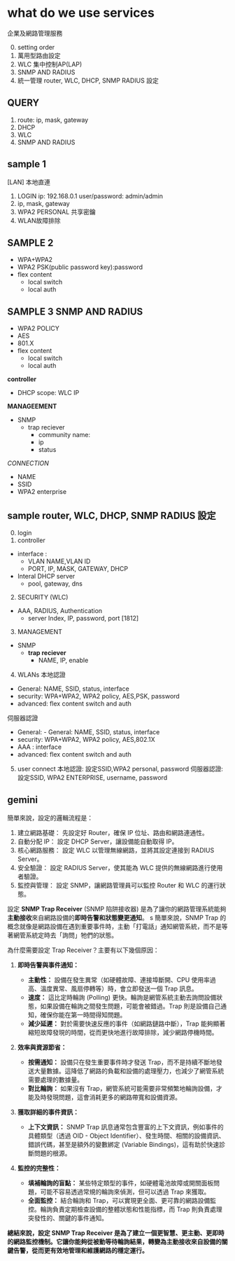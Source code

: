 # what do we use services
企業及網路管理服務

0. setting order
1. 萬用型路由設定
2. WLC 集中控制AP(LAP)
3. SNMP AND RADIUS 
4. 統一管理 router, WLC, DHCP, SNMP RADIUS 設定

## QUERY
1. route: ip, mask, gateway
2. DHCP
3. WLC
4. SNMP AND RADIUS

## sample 1
[LAN] 本地直連
1. LOGIN
ip: 192.168.0.1
user/password: admin/admin
2. ip, mask, gateway
3. WPA2 PERSONAL 共享密鑰
4. WLAN故障排除



## SAMPLE 2
- WPA+WPA2
- WPA2 PSK(public password key):password
- flex content
    - local switch
    - local auth



## SAMPLE 3 SNMP AND RADIUS
- WPA2 POLICY
- AES
- 801.X
- flex content
    - local switch
    - local auth

**controller**
- DHCP scope: WLC IP

**MANAGEEMENT**
- SNMP 
    - trap reciever
        - community name: 
        - ip
        - status

*CONNECTION*
- NAME
- SSID
- WPA2 enterprise
 

## sample router, WLC, DHCP, SNMP RADIUS 設定
0. login
1. controller
- interface :  
    - VLAN NAME,VLAN ID 
    - PORT, IP, MASK, GATEWAY, DHCP 
- Interal DHCP server
    - pool, gateway, dns
2. SECURITY (WLC)
- AAA, RADIUS, Authentication
    - server Index, IP, password, port [1812]
3. MANAGEMENT
- SNMP
    - **trap reciever** 
        - NAME, IP, enable
4. WLANs
本地認證
- General: NAME, SSID, status, interface
- security: WPA+WPA2, WPA2 policy, AES,PSK, password
- advanced: flex content switch and auth

伺服器認證
- General: - General: NAME, SSID, status, interface
- security: WPA+WPA2, WPA2 policy, AES,802.1X
- AAA : interface
- advanced: flex content switch and auth

5. user connect
本地認證: 設定SSID,WPA2 personal, password
伺服器認證: 設定SSID, WPA2 ENTERPRISE, username, password


## gemini
簡單來說，設定的邏輯流程是：

1. 建立網路基礎： 先設定好 Router，確保 IP 位址、路由和網路連通性。
2. 自動分配 IP： 設定 DHCP Server，讓設備能自動取得 IP。
3. 核心網路服務： 設定 WLC 以管理無線網路，並將其設定連接到 RADIUS Server。
4. 安全驗證： 設定 RADIUS Server，使其能為 WLC 提供的無線網路進行使用者驗證。
5. 監控與管理： 設定 SNMP，讓網路管理員可以監控 Router 和 WLC 的運行狀態。


設定 **SNMP Trap Receiver** (SNMP 陷阱接收器) 是為了讓你的網路管理系統能夠**主動接收**來自網路設備的**即時告警和狀態變更通知**。
s
簡單來說，SNMP Trap 的概念就像是網路設備在遇到重要事件時，主動「打電話」通知網管系統，而不是等著網管系統定時去「詢問」牠們的狀態。

為什麼需要設定 Trap Receiver？主要有以下幾個原因：

1.  **即時告警與事件通知：**
    * **主動性：** 設備在發生異常（如硬體故障、連接埠斷開、CPU 使用率過高、溫度異常、風扇停轉等）時，會立即發送一個 Trap 訊息。
    * **速度：** 這比定時輪詢 (Polling) 更快。輪詢是網管系統主動去詢問設備狀態，如果設備在輪詢之間發生問題，可能會被錯過。Trap 則是設備自己通知，確保你能在第一時間得知問題。
    * **減少延遲：** 對於需要快速反應的事件（如網路鏈路中斷），Trap 能夠顯著縮短故障發現的時間，從而更快地進行故障排除，減少網路停機時間。

2.  **效率與資源節省：**
    * **按需通知：** 設備只在發生重要事件時才發送 Trap，而不是持續不斷地發送大量數據。這降低了網路的負載和設備的處理壓力，也減少了網管系統需要處理的數據量。
    * **對比輪詢：** 如果沒有 Trap，網管系統可能需要非常頻繁地輪詢設備，才能及時發現問題，這會消耗更多的網路帶寬和設備資源。

3.  **獲取詳細的事件資訊：**
    * **上下文資訊：** SNMP Trap 訊息通常包含豐富的上下文資訊，例如事件的具體類型（透過 OID - Object Identifier）、發生時間、相關的設備資訊、錯誤代碼，甚至是額外的變數綁定 (Variable Bindings)，這有助於快速診斷問題的根源。

4.  **監控的完整性：**
    * **填補輪詢的盲點：** 某些特定類型的事件，如硬體電池故障或開關面板問題，可能不容易透過常規的輪詢來偵測，但可以透過 Trap 來獲取。
    * **全面監控：** 結合輪詢和 Trap，可以實現更全面、更可靠的網路設備監控。輪詢負責定期檢查設備的整體狀態和性能指標，而 Trap 則負責處理突發性的、關鍵的事件通知。

**總結來說，設定 SNMP Trap Receiver 是為了建立一個更智慧、更主動、更即時的網路監控機制。它讓你能夠從被動等待輪詢結果，轉變為主動接收來自設備的關鍵告警，從而更有效地管理和維護網路的穩定運行。**